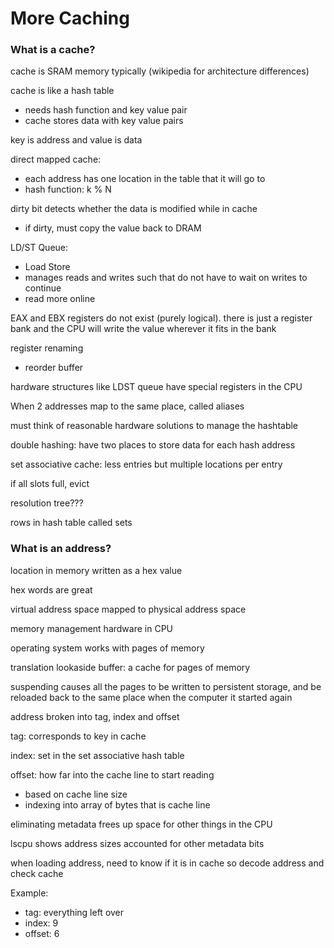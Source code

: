 # More Caching

### What is a cache?

cache is SRAM memory typically (wikipedia for architecture differences)

cache is like a hash table
- needs hash function and key value pair
- cache stores data with key value pairs

key is address and value is data

direct mapped cache:
- each address has one location in the table that it will go to
- hash function: k % N

dirty bit detects whether the data is modified while in cache
- if dirty, must copy the value back to DRAM

LD/ST Queue:
- Load Store
- manages reads and writes such that do not have to wait on writes to continue
- read more online

EAX and EBX registers do not exist (purely logical). there is just a register bank and the CPU will write the value wherever it fits in the bank

register renaming
- reorder buffer

hardware structures like LDST queue have special registers in the CPU

When 2 addresses map to the same place, called aliases

must think of reasonable hardware solutions to manage the hashtable

double hashing: have two places to store data for each hash address

set associative cache: less entries but multiple locations per entry

if all slots full, evict

resolution tree???

rows in hash table called sets

### What is an address?

location in memory written as a hex value

hex words are great

virtual address space mapped to physical address space

memory management hardware in CPU

operating system works with pages of memory

translation lookaside buffer: a cache for pages of memory

suspending causes all the pages to be written to persistent storage, and be reloaded back to the same place when the computer it started again

address broken into tag, index and offset

tag: corresponds to key in cache

index: set in the set associative hash table

offset: how far into the cache line to start reading
- based on cache line size
- indexing into array of bytes that is cache line

eliminating metadata frees up space for other things in the CPU

lscpu shows address sizes accounted for other metadata bits

when loading address, need to know if it is in cache so decode address and check cache

Example:
- tag: everything left over
- index: 9
- offset: 6
